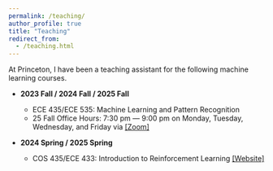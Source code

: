 ```yaml
---
permalink: /teaching/
author_profile: true
title: "Teaching"
redirect_from:
  - /teaching.html
---
```


<!-- ## Courses -->

At Princeton, I have been a teaching assistant for the following machine learning courses.

- **2023 Fall / 2024 Fall / 2025 Fall**
  - ECE 435/ECE 535: Machine Learning and Pattern Recognition
  - 25 Fall Office Hours: 7:30 pm — 9:00 pm on Monday, Tuesday, Wednesday, and Friday via [[Zoom]](<https://princeton.zoom.us/j/98641297316>)

- **2024 Spring / 2025 Spring**
  - COS 435/ECE 433: Introduction to Reinforcement Learning [[Website]](https://ben-eysenbach.github.io/intro-rl/)  
  <!-- - 25 Spring Office Hour: Wednesday 7:00 pm — 9:00 pm, Friend Center 010; Monday 8:00 pm — 9:00 pm via [[Zoom]](<https://princeton.zoom.us/j/6061324339>) -->
